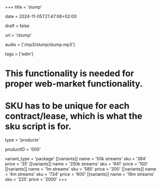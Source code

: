 +++
title = 'slump'

date = 2024-11-05T21:47:06+02:00

draft = false

url = '/slump'

audio = ['/mp3/slump/slump.mp3']

tags = ['edm']

# This functionality is needed for proper web-market functionality.
# SKU has to be unique for each contract/lease, which is what the sku script is for.

type = 'products'

productID = '000'

variant_type = 'package'
[[variants]]
name = '50k streams'
sku = '384'
price = '35'
[[variants]]
name = '250k streams'
sku = '941'
price = '100'
[[variants]]
name = '1m streams'
sku = '585'
price = '200'
[[variants]]
name = '4m streams'
sku = '734'
price = '600'
[[variants]]
name = '16m streams'
sku = '225'
price = '2000'
+++
